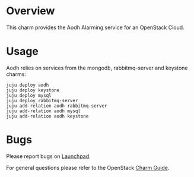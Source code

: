 # Overview

This charm provides the Aodh Alarming service for an OpenStack Cloud.

# Usage

Aodh relies on services from the mongodb, rabbitmq-server and keystone charms:

    juju deploy aodh
    juju deploy keystone
    juju deploy mysql
    juju deploy rabbitmq-server
    juju add-relation aodh rabbitmq-server
    juju add-relation aodh mysql
    juju add-relation aodh keystone

# Bugs

Please report bugs on [Launchpad](https://bugs.launchpad.net/charm-aodh/+filebug).

For general questions please refer to the OpenStack [Charm Guide](http://docs.openstack.org/developer/charm-guide/).
